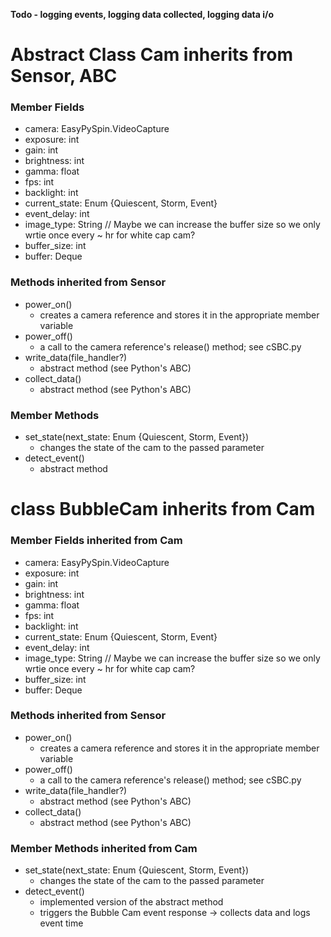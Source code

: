 **Todo - logging events, logging data collected, logging data i/o**

# Abstract Class Cam inherits from Sensor, ABC

### Member Fields
- camera: EasyPySpin.VideoCapture
- exposure: int
- gain: int
- brightness: int
- gamma: float
- fps: int
- backlight: int
- current_state: Enum {Quiescent, Storm, Event}
- event_delay: int
- image_type: String
// Maybe we can increase the buffer size so we only wrtie once every ~ hr for white cap cam?
- buffer_size: int
- buffer: Deque

### Methods inherited from Sensor
- power_on()
    - creates a camera reference and stores it in the appropriate member variable
- power_off()
    - a call to the camera reference's release() method; see cSBC.py
- write_data(file_handler?)
    - abstract method (see Python's ABC)
- collect_data()
    - abstract method (see Python's ABC)

### Member Methods
- set_state(next_state: Enum {Quiescent, Storm, Event})
    - changes the state of the cam to the passed parameter
- detect_event()
    - abstract method

# class BubbleCam inherits from Cam

### Member Fields inherited from Cam
- camera: EasyPySpin.VideoCapture
- exposure: int
- gain: int
- brightness: int
- gamma: float
- fps: int
- backlight: int
- current_state: Enum {Quiescent, Storm, Event}
- event_delay: int
- image_type: String
// Maybe we can increase the buffer size so we only wrtie once every ~ hr for white cap cam?
- buffer_size: int
- buffer: Deque

### Methods inherited from Sensor
- power_on()
    - creates a camera reference and stores it in the appropriate member variable
- power_off()
    - a call to the camera reference's release() method; see cSBC.py
- write_data(file_handler?)
    - abstract method (see Python's ABC)
- collect_data()
    - abstract method (see Python's ABC)

### Member Methods inherited from Cam
- set_state(next_state: Enum {Quiescent, Storm, Event})
    - changes the state of the cam to the passed parameter
- detect_event()
    - implemented version of the abstract method
    - triggers the Bubble Cam event response -> collects data and logs event time
